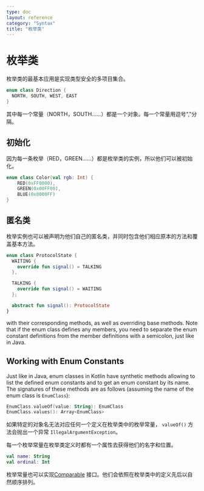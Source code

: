 ```yaml
---
type: doc
layout: reference
category: "Syntax"
title: "枚举类"
---
```


# 枚举类

枚举类的最基本应用是实现类型安全的多项目集合。

``` kotlin
enum class Direction {
  NORTH, SOUTH, WEST, EAST
}
```

其中每一个常量（NORTH，SOUTH……）都是一个对象。每一个常量用逗号“,"分隔。

## 初始化

因为每一条枚举（RED，GREEN……）都是枚举类的实例，所以他们可以被初始化。

``` kotlin
enum class Color(val rgb: Int) {
    RED(0xFF0000),
    GREEN(0x00FF00),
    BLUE(0x0000FF)
}
```

## 匿名类

枚举实例也可以被声明为他们自己的匿名类，并同时包含他们相应原本的方法和覆盖基本方法。

``` kotlin
enum class ProtocolState {
  WAITING {
    override fun signal() = TALKING
  },

  TALKING {
    override fun signal() = WAITING
  };

  abstract fun signal(): ProtocolState
}
```

with their corresponding methods, as well as overriding base methods. Note that if the enum class defines any
members, you need to separate the enum constant definitions from the member definitions with a semicolon, just like
in Java.

## Working with Enum Constants

Just like in Java, enum classes in Kotlin have synthetic methods allowing to list
the defined enum constants and to get an enum constant by its name. The signatures
of these methods are as follows (assuming the name of the enum class is `EnumClass`):

``` kotlin
EnumClass.valueOf(value: String): EnumClass
EnumClass.values(): Array<EnumClass>
```

如果特定的对象名无法对应任何一个定义在枚举类中的枚举常量， `valueOf()` 方法会抛出一个异常 `IllegalArgumentException`。

每一个枚举常量在枚举类定义时都有一个属性去获得他们的名字和位置。

``` kotlin
val name: String
val ordinal: Int
```

枚举常量也可以实现[Comparable](/api/latest/jvm/stdlib/kotlin/-comparable/index.html) 接口。他们会依照在枚举类中的定义先后以自然顺序排列。
